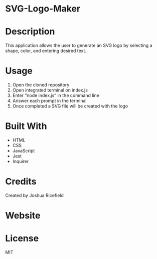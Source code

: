 # SVG-Logo-Maker

# Description
This application allows the user to generate an SVG logo by selecting a shape, color, and entering desired text. 

# Usage
1. Open the cloned repository 
2. Open integrated terminal on index.js
3. Enter “node index.js” in the command line
4. Answer each prompt in the terminal
5. Once completed a SVG file will be created with the logo

# Built With
* HTML
* CSS
* JavaScript
* Jest
* Inquirer

# Credits
Created by Joshua Ricefield 

# Website


# License
MIT